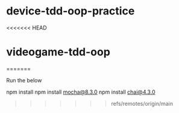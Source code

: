 # device-tdd-oop-practice
<<<<<<< HEAD
# videogame-tdd-oop
=======

Run the below

npm install
npm install mocha@8.3.0
npm install chai@4.3.0
>>>>>>> refs/remotes/origin/main
